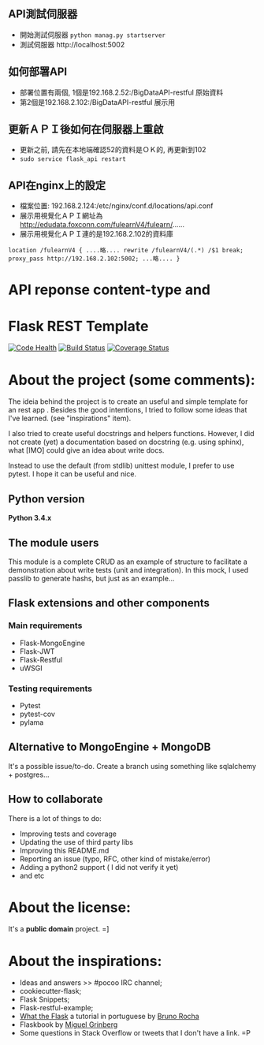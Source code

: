 ## API測試伺服器
- 開始測試伺服器 `python manag.py startserver`
- 測試伺服器 http://localhost:5002

## 如何部署API
- 部署位置有兩個, 1個是192.168.2.52:/BigDataAPI-restful 原始資料
- 第2個是192.168.2.102:/BigDataAPI-restful 展示用

## 更新ＡＰＩ後如何在伺服器上重啟
- 更新之前, 請先在本地端確認52的資料是ＯＫ的, 再更新到102
- `sudo service flask_api restart`

## API在nginx上的設定
- 檔案位置: 192.168.2.124:/etc/nginx/conf.d/locations/api.conf
- 展示用視覺化ＡＰＩ網址為 http://edudata.foxconn.com/fulearnV4/fulearn/......
- 展示用視覺化ＡＰＩ連的是192.168.2.102的資料庫

`
location /fulearnV4 {
    ....略....
    rewrite /fulearnV4/(.*) /$1 break;
    proxy_pass http://192.168.2.102:5002;
    ...略....
}
`

# API reponse content-type and 

# Flask REST Template

[![Code Health](https://landscape.io/github/alexandre/flask-rest-template/master/landscape.svg?style=flat)](https://landscape.io/github/alexandre/flask-rest-template/master) 
[![Build Status](https://travis-ci.org/alexandre/flask-rest-template.svg)](https://travis-ci.org/alexandre/flask-rest-template) 
[![Coverage Status](https://coveralls.io/repos/alexandre/flask-rest-template/badge.svg?branch=master)](https://coveralls.io/r/alexandre/flask-rest-template?branch=master)

# About the project (some comments):

The ideia behind the project is to create an useful and simple template for an rest app . Besides the good intentions, I tried to follow some ideas that I've learned. (see "inspirations" item).

I also tried to create useful docstrings and helpers functions. However, I did not create (yet) a documentation based on docstring (e.g. using sphinx), what [IMO] could give an idea about write docs.

Instead to use the default (from stdlib) unittest module, I prefer to use pytest. I hope it can be useful and nice.

## Python version

__Python 3.4.x__

## The module users

This module is a complete CRUD as an example of structure to facilitate a demonstration about write tests (unit and 
integration). In this mock, I used passlib to generate hashs, but just as an example...

## Flask extensions and other components

### Main requirements
* Flask-MongoEngine
* Flask-JWT
* Flask-Restful
* uWSGI

### Testing requirements
* Pytest
* pytest-cov
* pylama

## Alternative to MongoEngine + MongoDB

It's a possible issue/to-do. Create a branch using something like sqlalchemy + postgres...

## How to collaborate

There is a lot of things to do:

* Improving tests and coverage
* Updating the use of third party libs
* Improving this README.md
* Reporting an issue (typo, RFC, other kind of mistake/error)
* Adding a python2 support ( I did not verify it yet)
* and etc

# About the license:

It's a __public domain__ project. =]

# About the inspirations:

* Ideas and answers >> #pocoo IRC channel;
* cookiecutter-flask;
* Flask Snippets;
* Flask-restful-example;
* [What the Flask](http://pythonclub.com.br/tag/what-the-flask.html) a tutorial in portuguese by [Bruno Rocha](https://github.com/rochacbruno)
* Flaskbook by [Miguel Grinberg](https://github.com/miguelgrinberg)
* Some questions in Stack Overflow or tweets that I don't have a link. =P
